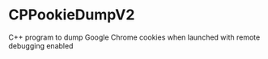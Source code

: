 # CPPookieDumpV2
C++ program to dump Google Chrome cookies when launched with remote debugging enabled
